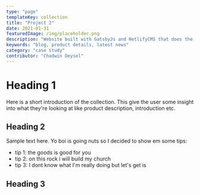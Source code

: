 ```yaml
---
type: "page"
templateKey: collection
title: "Project 2"
date: 2021-01-31
featuredImage: /img/placeholder.png
description: "Website built with GatsbyJs and NetlifyCMS that does the same thing as project 1, but better. much better"
keywords: "blog, product details, latest news"
category: "case study"
contributor: "Chadwin Deysel"
---
```

# Heading 1

Here is a short introduction of the collection. This give the user some insight into what they're looking at like product description, introduction etc.

## Heading 2

Sample text here. Yo boi is going nuts so I decided to show em some tips: 
* tip 1: the goods is good for you 
* tip 2: on this rock i will build my church
* tip 3: I dont know what I'm really doing but let's get is

## Heading 3